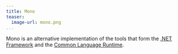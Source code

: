 ```yaml
---
title: Mono
teaser:
  image-url: mono.png
...
```


Mono is an alternative implementation of the tools that form the [.NET
Framework](dotnet.html) and the [Common Language Runtime](clr.html).
